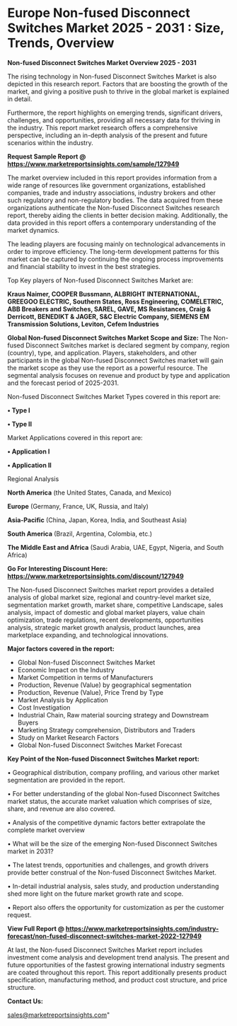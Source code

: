  # Europe Non-fused Disconnect Switches Market 2025 - 2031 : Size, Trends, Overview

<Strong> Non-fused Disconnect Switches Market Overview 2025 - 2031</strong>

The rising technology in Non-fused Disconnect Switches Market is also depicted in this research report. Factors that are boosting the growth of the market, and giving a positive push to thrive in the global market is explained in detail.

Furthermore, the report highlights on emerging trends, significant drivers, challenges, and opportunities, providing all necessary data for thriving in the industry. This report market research offers a comprehensive perspective, including an in-depth analysis of the present and future scenarios within the industry.

<strong>Request Sample Report @ <a href=https://www.marketreportsinsights.com/sample/127949>https://www.marketreportsinsights.com/sample/127949</a></strong>

The market overview included in this report provides information from a wide range of resources like government organizations, established companies, trade and industry associations, industry brokers and other such regulatory and non-regulatory bodies. The data acquired from these organizations authenticate the Non-fused Disconnect Switches research report, thereby aiding the clients in better decision making. Additionally, the data provided in this report offers a contemporary understanding of the market dynamics.

The leading players are focusing mainly on technological advancements in order to improve efficiency. The long-term development patterns for this market can be captured by continuing the ongoing process improvements and financial stability to invest in the best strategies.

Top Key players of Non-fused Disconnect Switches Market are:

<strong>Kraus Naimer, COOPER Bussmann, ALBRIGHT INTERNATIONAL, GREEGOO ELECTRIC, Southern States, Ross Engineering, COMELETRIC, ABB Breakers and Switches, SAREL, GAVE, MS Resistances, Craig & Derricott, BENEDIKT & JAGER, S&C Electric Company, SIEMENS EM Transmission Solutions, Leviton, Cefem Industries</strong>

<strong><b>Global Non-fused Disconnect Switches Market Scope and Size:</b></strong>
The Non-fused Disconnect Switches market is declared segment by company, region (country), type, and application. Players, stakeholders, and other participants in the global Non-fused Disconnect Switches market will gain the market scope as they use the report as a powerful resource. The segmental analysis focuses on revenue and product by type and application and the forecast period of 2025-2031.

Non-fused Disconnect Switches Market Types covered in this report are:

<strong>• Type I

• Type II</strong>

Market Applications covered in this report are:

<strong>• Application I

• Application II</strong> 

Regional Analysis

<strong>North America</strong> (the United States, Canada, and Mexico)

<strong>Europe</strong> (Germany, France, UK, Russia, and Italy)

<strong>Asia-Pacific</strong> (China, Japan, Korea, India, and Southeast Asia)

<strong>South America</strong> (Brazil, Argentina, Colombia, etc.)

<strong>The Middle East and Africa</strong> (Saudi Arabia, UAE, Egypt, Nigeria, and South Africa)

<strong>Go For Interesting Discount Here: <a href=https://www.marketreportsinsights.com/discount/127949>https://www.marketreportsinsights.com/discount/127949</a></strong>

The Non-fused Disconnect Switches market report provides a detailed analysis of global market size, regional and country-level market size, segmentation market growth, market share, competitive Landscape, sales analysis, impact of domestic and global market players, value chain optimization, trade regulations, recent developments, opportunities analysis, strategic market growth analysis, product launches, area marketplace expanding, and technological innovations.

<strong><b>Major factors covered in the report:</b></strong>
<ul>
  <li>Global Non-fused Disconnect Switches Market </li>
  <li>Economic Impact on the Industry</li>
  <li>Market Competition in terms of Manufacturers</li>
  <li>Production, Revenue (Value) by geographical segmentation</li>
  <li>Production, Revenue (Value), Price Trend by Type</li>
  <li>Market Analysis by Application</li>
  <li>Cost Investigation</li>
  <li>Industrial Chain, Raw material sourcing strategy and Downstream Buyers</li>
  <li>Marketing Strategy comprehension, Distributors and Traders</li>
  <li>Study on Market Research Factors</li>
  <li>Global Non-fused Disconnect Switches Market Forecast</li>
</ul>

<strong><b>Key Point of the Non-fused Disconnect Switches Market report:</b></strong>

• Geographical distribution, company profiling, and various other market segmentation are provided in the report.

• For better understanding of the global Non-fused Disconnect Switches market status, the accurate market valuation which comprises of size, share, and revenue are also covered.

• Analysis of the competitive dynamic factors better extrapolate the complete market overview

• What will be the size of the emerging Non-fused Disconnect Switches market in 2031?

• The latest trends, opportunities and challenges, and growth drivers provide better construal of the Non-fused Disconnect Switches Market.

• In-detail industrial analysis, sales study, and production understanding shed more light on the future market growth rate and scope.

• Report also offers the opportunity for customization as per the customer request.

<strong><b>View Full Report @ <a href=https://www.marketreportsinsights.com/industry-forecast/non-fused-disconnect-switches-market-2022-127949>https://www.marketreportsinsights.com/industry-forecast/non-fused-disconnect-switches-market-2022-127949</a></b></strong>


At last, the Non-fused Disconnect Switches Market report includes investment come analysis and development trend analysis. The present and future opportunities of the fastest growing international industry segments are coated throughout this report. This report additionally presents product specification, manufacturing method, and product cost structure, and price structure.

<strong>Contact Us:</strong>

sales@marketreportsinsights.com"
